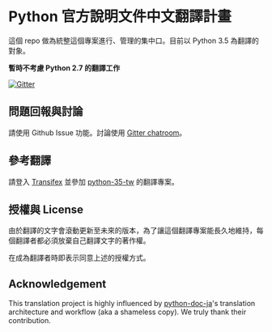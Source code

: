 # Python 官方說明文件中文翻譯計畫

這個 repo 做為統整這個專案進行、管理的集中口。目前以 Python 3.5 為翻譯的對象。

**暫時不考慮 Python 2.7 的翻譯工作**

[![Gitter](https://badges.gitter.im/Join%20Chat.svg)](https://gitter.im/python-doc-tw/python-doc-tw)


## 問題回報與討論

請使用 Github Issue 功能。討論使用 [Gitter chatroom]。


## 參考翻譯

請登入 [Transifex] 並參加 [python-35-tw] 的翻譯專案。


## 授權與 License

由於翻譯的文字會滾動更新至未來的版本，為了讓這個翻譯專案能長久地維持，每個翻譯者都必須放棄自己翻譯文字的著作權。

在成為翻譯者時即表示同意上述的授權方式。


## Acknowledgement

This translation project is highly influenced by [python-doc-ja]'s translation architecture and workflow (aka a shameless copy). We truly thank their contribution.

[Gitter chatroom]: https://gitter.im/python-doc-tw/python-doc-tw
[Transifex]: https://www.transifex.com/
[python-35-tw]: https://www.transifex.com/python-tw-doc/python-35-tw/
[python-doc-ja]: https://github.com/python-doc-ja/python-doc-ja
